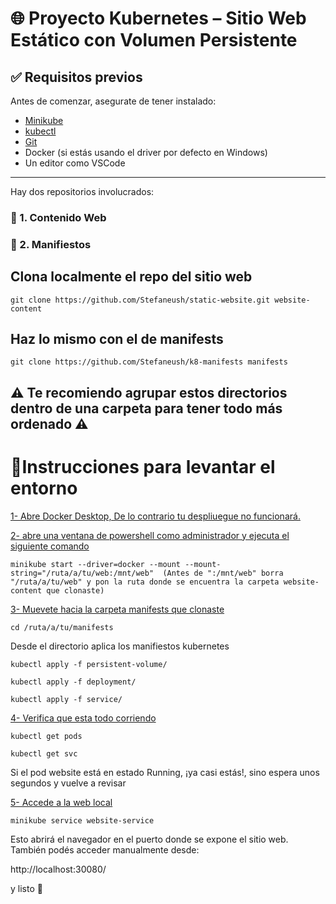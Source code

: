 # 🌐 Proyecto Kubernetes – Sitio Web Estático con Volumen Persistente

## ✅ Requisitos previos

Antes de comenzar, asegurate de tener instalado:

- [Minikube](https://minikube.sigs.k8s.io/docs/start/)
- [kubectl](https://kubernetes.io/docs/tasks/tools/)
- [Git](https://git-scm.com/)
- Docker (si estás usando el driver por defecto en Windows)
- Un editor como VSCode

---

Hay dos repositorios involucrados:

### 📁 1. Contenido Web 
### 📁 2. Manifiestos


## Clona localmente el repo del sitio web
``` git clone https://github.com/Stefaneush/static-website.git website-content ```


## Haz lo mismo con el de manifests
``` git clone https://github.com/Stefaneush/k8-manifests manifests ```

## **⚠ Te recomiendo agrupar estos directorios dentro de una carpeta para tener todo más ordenado ⚠**


# 🚀Instrucciones para levantar el entorno

<ins> 1- Abre Docker Desktop, De lo contrario tu despliuegue no funcionará.</ins>

<ins> 2- abre una ventana de powershell como administrador y ejecuta el siguiente comando </ins>

``` minikube start --driver=docker --mount --mount-string="/ruta/a/tu/web:/mnt/web"  (Antes de ":/mnt/web" borra "/ruta/a/tu/web" y pon la ruta donde se encuentra la carpeta website-content que clonaste) ```

<ins> 3- Muevete hacia la carpeta manifests que clonaste </ins>

``` cd /ruta/a/tu/manifests ```

Desde el directorio aplica los manifiestos kubernetes

``` kubectl apply -f persistent-volume/ ```

``` kubectl apply -f deployment/ ```

``` kubectl apply -f service/ ```

<ins> 4- Verifica que esta todo corriendo </ins>

```kubectl get pods```

```kubectl get svc```

Si el pod website está en estado Running, ¡ya casi estás!, sino
espera unos segundos y vuelve a revisar

<ins> 5- Accede a la web local </ins>

```minikube service website-service```

Esto abrirá el navegador en el puerto donde se expone el sitio web. También podés acceder manualmente desde:

http://localhost:30080/


y listo 🎉 

